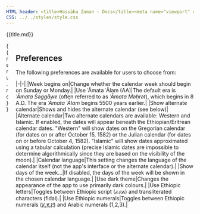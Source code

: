 ```yaml
---
HTML header: <title>Ḥassāba Zaman - Docs</title><meta name="viewport" content="width=device-width, initial-scale=1.0, maximum-scale=1.0, user-scalable=no"><link rel="shortcut icon" type="image/png" href="/icon/favicon.png">
CSS: ../../styles/style.css
---
```


{{title.md}}
<section class="section">
<div class="container">
<div class="columns">
<div class="column is-2">
{{menu.md}}
</div>
<div class="column is-10">
<div class="content">

# Preferences

The following preferences are available for users to choose from:

|-|-|
|Week begins on|Change whether the calendar week should begin on Sunday or Monday.|
|Use ʿĀmata ʿĀlam (AA)|The default era is *ʿĀmata Śǝggāwe* (often referred to as *ʿĀmata Mǝḥrǝt*), which begins in 8 A.D. The era *ʿĀmata ʿĀlam* begins 5500 years earlier.|
|Show alternate calendar|Shows and hides the alternate calendar (see below)|
|Alternate calendar|Two alternate calendars are available: Western and Islamic. If enabled, the dates will appear beneath the Ethiopian/Eritrean calendar dates. "Western" will show dates on the Gregorian calendar (for dates on or after October 15, 1582) or the Julian calendar (for dates on or before October 4, 1582). "Islamic" will show dates approximated using a tabular calculation (precise Islamic dates are impossible to determine algorithmically since they are based on the visibility of the moon).|
|Calendar language|This setting changes the language of the calendar itself (not the app's interface or the alternate calendar).|
|Show days of the week...|If disabled, the days of the week will be shown in the chosen calendar language.|
|Use dark theme|Changes the appearance of the app to use primarily dark colours.|
|Use Ethiopic letters|Toggles between Ethiopic script (ፊደል) and transliterated characters (fidal).|
|Use Ethiopic numerals|Toggles between Ethiopic numerals (፩,፪,፫) and Arabic numerals (1,2,3).|

</div>
</div>
</div>
</div>
</section>